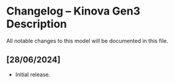 # Changelog – Kinova Gen3 Description

All notable changes to this model will be documented in this file.

## [28/06/2024]
- Initial release.